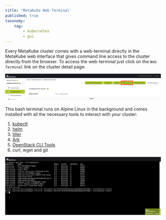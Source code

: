 ```yaml
---
title: 'MetaKube Web Terminal'
published: true
taxonomy:
    tag:
        - kubernetes
        - gui
---
```


Every MetaKube cluster comes with a web-terminal directly in the MetaKube web interface that gives command line access to the cluster directly from the browser.
To access the web-terminal just click on the `Web Terminal` link on the cluster detail page:

![MetaKube Dashboard](metakube-dashboard.png)

This bash terminal runs on Alpine Linux in the background and comes installed with all the necessary tools to interact with your cluster:

1) [kubectl](https://kubernetes.io/docs/tasks/tools/install-kubectl/)
2) [helm](https://helm.sh/)
3) [tiller](https://docs.helm.sh/install/#installing-tiller)
4) [Ark](https://github.com/heptio/ark)
5) [OpenStack CLI Tools](https://docs.syseleven.de/syseleven-stack/en/tutorials/openstack-cli)
6) curl, wget and git

![MetaKube Webterminal](metakube-webterminal.png)
